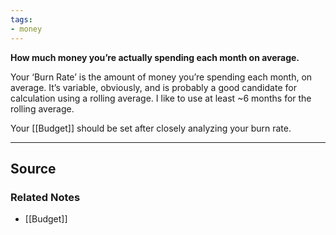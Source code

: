 ```yaml
---
tags:
- money
---
```

**How much money you’re actually spending each month on average.**

Your ‘Burn Rate’ is the amount of money you’re spending each month, on average. It’s variable, obviously, and is probably a good candidate for calculation using a rolling average. I like to use at least ~6 months for the rolling average. 

Your [[Budget]] should be set after closely analyzing your burn rate.

---

## Source


### Related Notes
- [[Budget]]